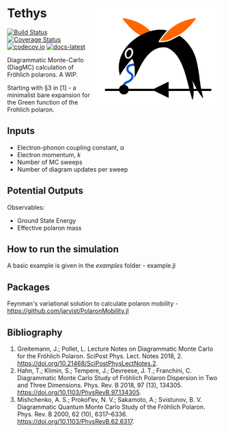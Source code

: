 # Tethys <img src="img/Tethys.svg" width=300 align=right>

[![Build Status](https://travis-ci.org/jarvist/Tethys.jl.svg?branch=master)](https://travis-ci.org/jarvist/Tethys.jl)
[![Coverage Status](https://coveralls.io/repos/jarvist/Tethys.jl/badge.svg?branch=master&service=github)](https://coveralls.io/github/jarvist/Tethys.jl?branch=master)
[![codecov.io](http://codecov.io/github/jarvist/Tethys.jl/coverage.svg?branch=master)](http://codecov.io/github/jarvist/Tethys.jl?branch=master)
[![docs-latest](https://img.shields.io/badge/docs-latest-blue.svg)](https://jarvist.github.io/Tethys.jl/)

Diagrammatic Monte-Carlo (DiagMC) calculation of Fröhlich polarons. A WIP.

Starting with §3 in [1] - a minimalist bare expansion for the Green function of the Frohlich polaron.

## Inputs
- Electron-phonon coupling constant, α
- Electron momentum, *k*
- Number of MC sweeps
- Number of diagram updates per sweep

## Potential Outputs
Observables:
- Ground State Energy
- Effective polaron mass

## How to run the simulation
A basic example is given in the *examples* folder - example.jl

## Packages
Feynman's variational solution to calculate polaron mobility - https://github.com/jarvist/PolaronMobility.jl

## Bibliography

1. Greitemann, J.; Pollet, L. Lecture Notes on Diagrammatic Monte Carlo for the Fröhlich Polaron. SciPost Phys. Lect. Notes 2018, 2. https://doi.org/10.21468/SciPostPhysLectNotes.2.
2. Hahn, T.; Klimin, S.; Tempere, J.; Devreese, J. T.; Franchini, C. Diagrammatic Monte Carlo Study of Fröhlich Polaron Dispersion in Two and Three Dimensions. Phys. Rev. B 2018, 97 (13), 134305. https://doi.org/10.1103/PhysRevB.97.134305.
3. Mishchenko, A. S.; Prokof’ev, N. V.; Sakamoto, A.; Svistunov, B. V. Diagrammatic Quantum Monte Carlo Study of the Fröhlich Polaron. Phys. Rev. B 2000, 62 (10), 6317–6336. https://doi.org/10.1103/PhysRevB.62.6317.
